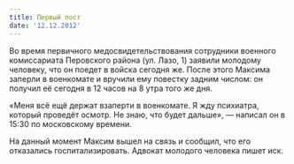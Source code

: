 ```yaml
---
title: Первый пост
date: '12.12.2012'
---
```


Во время первичного медосвидетельствования сотрудники военного комиссариата Перовского района (ул. Лазо, 1) заявили молодому человеку, что он поедет в войска сегодня же. После этого Максима заперли в военкомате и вручили ему повестку задним числом: он получил её сегодня в 12 часов на 8 утра того же дня.

«Меня всё ещё держат взаперти в военкомате. Я жду психиатра, который проведёт осмотр. Не знаю, что будет дальше», — написал он в 15:30 по московскому времени.

На данный момент Максим вышел на связь и сообщил, что его отказались госпитализировать. Адвокат молодого человека пишет иск.
